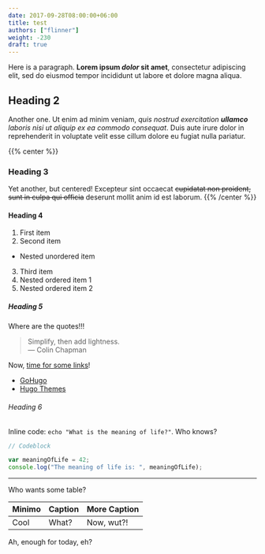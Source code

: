 ```yaml
---
date: 2017-09-28T08:00:00+06:00
title: test
authors: ["flinner"]
weight: -230
draft: true
---
```


Here is a paragraph. **Lorem ipsum _dolor_ sit amet**, consectetur adipiscing elit, sed do eiusmod tempor incididunt ut labore et dolore magna aliqua.

## Heading 2

Another one. Ut enim ad minim veniam, _quis nostrud exercitation **ullamco** laboris nisi ut aliquip ex ea commodo consequat_. Duis aute irure dolor in reprehenderit in voluptate velit esse cillum dolore eu fugiat nulla pariatur.

{{% center %}}

### Heading 3

Yet another, but centered! Excepteur sint occaecat ~~cupidatat non proident, sunt in culpa qui officia~~ deserunt mollit anim id est laborum.
{{% /center %}}

#### Heading 4

1. First item
2. Second item

- Nested unordered item

3. Third item
1. Nested ordered item 1
1. Nested ordered item 2

##### Heading 5

Where are the quotes!!!

> Simplify, then add lightness.  
> — Colin Chapman

Now, [time for some links](/typography#heading-5)!

- [GoHugo]
- [Hugo Themes][1]

[gohugo]: https://gohugo.io
[1]: https://themes.gohugo.io/

###### Heading 6

Inline code: `echo "What is the meaning of life?"`. Who knows?

```javascript
// Codeblock

var meaningOfLife = 42;
console.log("The meaning of life is: ", meaningOfLife);
```

---

Who wants some table?

| Minimo | Caption | More Caption |
| ------ | ------- | ------------ |
| Cool   | What?   | Now, wut?!   |

Ah, enough for today, eh?
